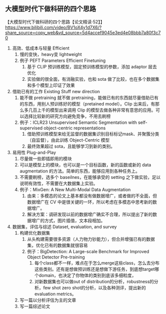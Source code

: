 ## 大模型时代下做科研的四个思路

【大模型时代下做科研的四个思路【论文精读·52】】 https://www.bilibili.com/video/BV1oX4y1d7X6/?share_source=copy_web&vd_source=5d4accef9045e3ed4e08bbb7a80f3c70

1. 高效、低成本与轻量 Efficient
   1. 慢的变快，heavy变 lightweight
   2. 例子 PEFT Parameters Efficient Finetuning
      1. 基于 CLIP 预训练模型，固定预训练模型的参数，添加 adaptor 层去优化
      2. 实验做的很全面，有消融实验，也和 sota 做了比较，也在多个数据集和多个模型上印证了效果
2. 借助已有的工作 Existing Stuff new direction
   1. 能不做 pretraining 就不做 pretraining，能做已有的东西就尽量借助已有的东西，用别人预训练好的模型（pretained model）。Clip 出来后，有那么多几百上千的模型出来调用 Clip 的模型去做各种非常有意思的应用。可以选择比较新的研究方向避免竞争，不用去刷榜
   2. 例子：ICLR23 Unsupervised Semantic Segmentation with self-supervised object-centric representations
      1. 借助预训练模型来给无监督的数据集识别目标标记mask、并聚簇分类（自监督），由此训练 Object-Centric 模型
      2. 最终效果超过 sota，且能够学习到新的类别。
3. 易用性 Plug-and-Play 
   1. 尽量做一些即插即用的模块
   2. 可以是模型上的模块，也可以是一个目标函数，新的函数或新的 data augmentation 的方法。简单的东西，能够应用到各种任务上。
   3. 不需要刷榜，选多个 baseilnes，在能够承受的 setting 之下做实验，足以说明有效性，不需要在大数据集上实验。
   4. 例子：MixGen: A New Multi-Modal Data Augmentation
      1. 由来：多模态的论文上基本都没有做数据增广，或者做的不全面，但数据增广在 CV 中是很关键的一环，所以考虑在多模态中思考新的数据增广。
      2. 解决方案：调研发现以前的数据增广确实不合理，所以提出了新的数据增广的方式，图片插值，文本段相加。
4. 数据集，评估与综述 Dataset,  evaluation, and survey
   1. 构建优化数据集
      1. 从头构建需要很多资源（人力物力钞能力），但合并增强已有的数据集，优化已有的数据集就很容易
      2. 例子：BigDetection: A Large-scale Benchmark for Improved Object Detector Pre-training
         1. 每个class都不一样，难点在于怎么merge这些class，怎么去分布这些类别。还有是想做预训练还是想做下游任务，到底想target哪个domain，也决定了你物体的类别到底该多细粒度，
         2. 对新数据集也可以做out of distribution的分析，robustness的分析，few shot zero shot的分析，以及各种测评，提出新的evaluation metrics。
   2. 写一篇以分析评估为主的文章
   3. 写一篇综述论文

